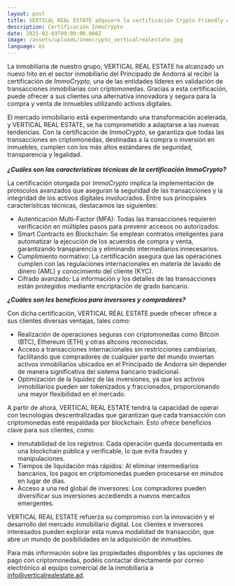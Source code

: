 ```yaml
---
layout: post
title: VERTICAL REAL ESTATE adquiere la certificación Crypto Friendly Agency
description: Certificación InmoCrypto
date: 2025-02-03T09:00:00.000Z
image: /assets/uploads/inmocrypto_verticalrealestate.jpg
language: es
---
```

La inmobiliaria de nuestro grupo, VERTICAL REAL ESTATE ha alcanzado un nuevo hito en el sector inmobiliario del Principado de Andorra al recibir la certificación de *ImmoCrypto*, una de las entidades líderes en validación de transacciones inmobiliarias con criptomonedas. Gracias a esta certificación, puede ofrecer a sus clientes una alternativa innovadora y segura para la compra y venta de inmuebles utilizando activos digitales.

El mercado inmobiliario está experimentando una transformación acelerada, y VERTICAL REAL ESTATE, se ha comprometido a adaptarse a las nuevas tendencias. Con la certificación de *ImmoCrypto*, se garantiza que todas las transacciones en criptomonedas, destinadas a la compra o inversión en inmuebles, cumplen con los más altos estándares de seguridad, transparencia y legalidad.\
\
***¿Cuáles son las características técnicas de la certificación ImmoCrypto?*** 

La certificación otorgada por *ImmoCrypto* implica la implementación de protocolos avanzados que aseguran la seguridad de las transacciones y la integridad de los activos digitales involucrados. Entre sus principales características técnicas, destacamos las siguientes:

* Autenticación Multi-Factor (MFA): Todas las transacciones requieren verificación en múltiples pasos para prevenir accesos no autorizados.
* Smart Contracts en Blockchain: Se emplean contratos inteligentes para automatizar la ejecución de los acuerdos de compra y venta, garantizando transparencia y eliminando intermediarios innecesarios.
* Cumplimiento normativo: La certificación asegura que las operaciones cumplen con las regulaciones internacionales en materia de lavado de dinero (AML) y conocimiento del cliente (KYC).
* Cifrado avanzado: La información y los detalles de las transacciones están protegidos mediante encriptación de grado bancario.

***¿Cuáles son les beneficios para inversores y compradores?***

Con dicha certificación, VERTICAL REAL ESTATE puede ofrecer ofrece a sus clientes diversas ventajas, tales como:

* Realización de operaciones seguras con criptomonedas como Bitcoin (BTC), Ethereum (ETH) y otras altcoins reconocidas.
* Acceso a transacciones internacionales sin restricciones cambiarias, facilitando que compradores de cualquier parte del mundo inviertan activos inmobiliarios ubicados en el Principado de Andorra sin depender de manera significativa del sistema bancario tradicional.
* Optimización de la liquidez de las inversiones, ya que los activos inmobiliarios pueden ser tokenizados y fraccionados, proporcionando una mayor flexibilidad en el mercado.

A partir de ahora, VERTICAL REAL ESTATE tendrá la capacidad de operar con tecnologías descentralizadas que garantizan que cada transacción con criptomonedas esté respaldada por blockchain. Esto ofrece beneficios clave para sus clientes, como:

* Inmutabilidad de los registros: Cada operación queda documentada en una blockchain pública y verificable, lo que evita fraudes y manipulaciones.
* Tiempos de liquidación más rápidos: Al eliminar intermediarios bancarios, los pagos en criptomonedas pueden procesarse en minutos en lugar de días.
* Acceso a una red global de inversores: Los compradores pueden diversificar sus inversiones accediendo a nuevos mercados emergentes.

VERTICAL REAL ESTATE refuerza su compromiso con la innovación y el desarrollo del mercado inmobiliario digital. Los clientes e inversores interesados pueden explorar esta nueva modalidad de transacción, que abre un mundo de posibilidades en la adquisición de inmuebles.

Para más información sobre las propiedades disponibles y las opciones de pago con criptomonedas, podéis contactar directamente por correo electrónico al equipo comercial de la inmobiliaria a info@verticalrealestate.ad.
